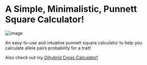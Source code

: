 # A Simple, Minimalistic, Punnett Square Calculator!
![image](https://user-images.githubusercontent.com/78314850/174681086-a01cf1f1-04b8-40e3-8c37-5eca216f7448.png)

An easy-to-use and intuative punnett square calculator to help you calculate allele pairs probability for a trait! 

Also check out my [Dihybrid Cross Calculator!](https://github.com/giorgiotoffoli/dihybrid-cross-calculator)
